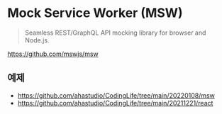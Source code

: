 # Mock Service Worker (MSW)

> Seamless REST/GraphQL API mocking library for browser and Node.js.

<https://github.com/mswjs/msw>

## 예제

- <https://github.com/ahastudio/CodingLife/tree/main/20220108/msw>
- <https://github.com/ahastudio/CodingLife/tree/main/20211221/react>
